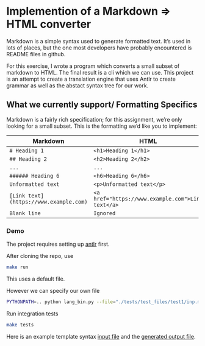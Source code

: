 # Implemention of a Markdown => HTML converter

Markdown is a simple syntax used to generate formatted text. It’s used in lots
of places, but the one most developers have probably encountered is README
files in github.

For this exercise, I wrote a program which converts a small
subset of markdown to HTML. The final result is a cli which we can use.
This project is an attempt to create a translation engine
that uses Antlr to create grammar as well as the abstact syntax tree for our work.

## What we currently support/ Formatting Specifics

Markdown is a fairly rich specification; for this assignment, we’re only
looking for a small subset. This is the formatting we’d like you to implement:

| Markdown                               | HTML                                              |
| -------------------------------------- | ------------------------------------------------- |
| `# Heading 1`                          | `<h1>Heading 1</h1>`                              |
| `## Heading 2`                         | `<h2>Heading 2</h2>`                              |
| `...`                                  | `...`                                             |
| `###### Heading 6`                     | `<h6>Heading 6</h6>`                              |
| `Unformatted text`                     | `<p>Unformatted text</p>`                         |
| `[Link text](https://www.example.com)` | `<a href="https://www.example.com">Link text</a>` |
| `Blank line`                           | `Ignored`                                         |

### Demo
The project requires setting up [antlr](https://www.antlr.org/) first.

After cloning the repo, use
```bash
make run
```
This uses a default file.

However we can specify our own file

```bash
PYTHONPATH=.. python lang_bin.py --file="./tests/test_files/test1/inp.md"
```

Run integration tests
```bash
make tests
```

Here is an example template syntax [input file](./tests/test_files/test1/inp.md)
and the [generated output file](./out.html).

